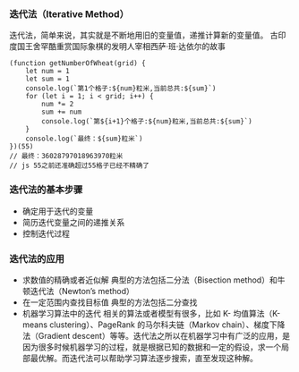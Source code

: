 ### 迭代法（Iterative Method）

迭代法，简单来说，其实就是不断地用旧的变量值，递推计算新的变量值。
古印度国王舍罕酷重赏国际象棋的发明人宰相西萨·班·达依尔的故事

    (function getNumberOfWheat(grid) {
        let num = 1
        let sum = 1
        console.log(`第1个格子:${num}粒米,当前总共:${sum}`)
        for (let i = 1; i < grid; i++) {
            num *= 2
            sum += num
            console.log(`第${i+1}个格子:${num}粒米,当前总共:${sum}`)
        }
        console.log(`最终：${sum}粒米`)
    })(55)
    // 最终：36028797018963970粒米
    // js 55之前还准确超过55格子已经不精确了

### 迭代法的基本步骤

- 确定用于迭代的变量
- 简历迭代变量之间的递推关系
- 控制迭代过程

### 迭代法的应用

- 求数值的精确或者近似解
典型的方法包括二分法（Bisection method）和牛顿迭代法（Newton’s method）
- 在一定范围内查找目标值
典型的方法包括二分查找
- 机器学习算法中的迭代
相关的算法或者模型有很多，比如 K- 均值算法（K-means clustering）、PageRank 的马尔科夫链（Markov chain）、梯度下降法（Gradient descent）等等。迭代法之所以在机器学习中有广泛的应用，是因为很多时候机器学习的过程，就是根据已知的数据和一定的假设，求一个局部最优解。而迭代法可以帮助学习算法逐步搜索，直至发现这种解。